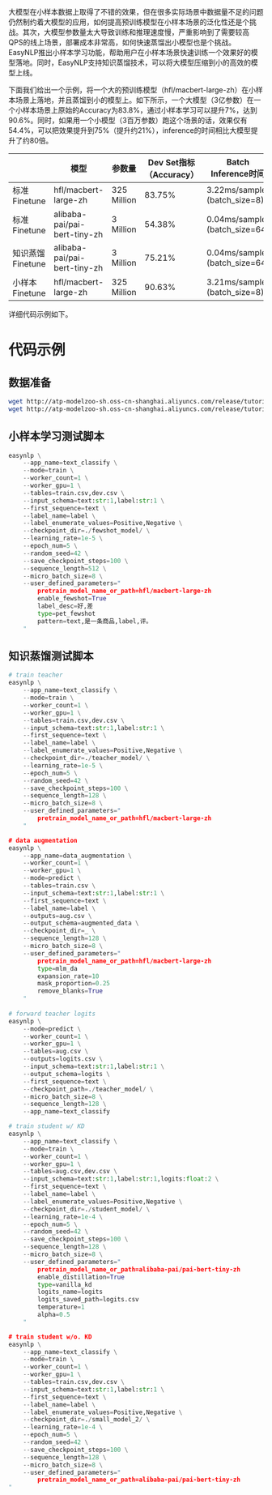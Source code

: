 大模型在小样本数据上取得了不错的效果，但在很多实际场景中数据量不足的问题仍然制约着大模型的应用，如何提高预训练模型在小样本场景的泛化性还是个挑战。其次，大模型参数量太大导致训练和推理速度慢，严重影响到了需要较高QPS的线上场景，部署成本非常高，如何快速蒸馏出小模型也是个挑战。EasyNLP推出小样本学习功能，帮助用户在小样本场景快速训练一个效果好的模型落地。同时，EasyNLP支持知识蒸馏技术，可以将大模型压缩到小的高效的模型上线。

下面我们给出一个示例，将一个大的预训练模型（hfl/macbert-large-zh）在小样本场景上落地，并且蒸馏到小的模型上。如下所示，一个大模型（3亿参数）在一个小样本场景上原始的Accuracy为83.8%，通过小样本学习可以提升7%，达到90.6%。同时，如果用一个小模型（3百万参数）跑这个场景的话，效果仅有54.4%，可以把效果提升到75%（提升约21%），inference的时间相比大模型提升了约80倍。

|  | 模型 | 参数量 | Dev Set指标（Accuracy） | Batch Inference时间 |
| --- | --- | --- | --- | --- |
| 标准Finetune | hfl/macbert-large-zh | 325 Million | 83.75% | 3.22ms/sample (batch_size=8) |
| 标准Finetune | alibaba-pai/pai-bert-tiny-zh | 3 Million | 54.38% | 0.04ms/sample (batch_size=64) |
| 知识蒸馏Finetune | alibaba-pai/pai-bert-tiny-zh | 3 Million | 75.21% | 0.04ms/sample (batch_size=64) |
| 小样本Finetune | hfl/macbert-large-zh | 325 Million | 90.63% | 3.21ms/sample (batch_size=8) |

详细代码示例如下。
# 代码示例
## 数据准备
```bash
wget http://atp-modelzoo-sh.oss-cn-shanghai.aliyuncs.com/release/tutorials/landing_plm/train.csv
wget http://atp-modelzoo-sh.oss-cn-shanghai.aliyuncs.com/release/tutorials/landing_plm/dev.csv
```

## 小样本学习测试脚本
```python
easynlp \
    --app_name=text_classify \
    --mode=train \
    --worker_count=1 \
    --worker_gpu=1 \
    --tables=train.csv,dev.csv \
    --input_schema=text:str:1,label:str:1 \
    --first_sequence=text \
    --label_name=label \
    --label_enumerate_values=Positive,Negative \
    --checkpoint_dir=./fewshot_model/ \
    --learning_rate=1e-5 \
    --epoch_num=5 \
    --random_seed=42 \
    --save_checkpoint_steps=100 \
    --sequence_length=512 \
    --micro_batch_size=8 \
    --user_defined_parameters="
        pretrain_model_name_or_path=hfl/macbert-large-zh
        enable_fewshot=True
        label_desc=好,差
        type=pet_fewshot
        pattern=text,是一条商品,label,评。
    "
```
## 知识蒸馏测试脚本
```python
# train teacher
easynlp \
    --app_name=text_classify \
    --mode=train \
    --worker_count=1 \
    --worker_gpu=1 \
    --tables=train.csv,dev.csv \
    --input_schema=text:str:1,label:str:1 \
    --first_sequence=text \
    --label_name=label \
    --label_enumerate_values=Positive,Negative \
    --checkpoint_dir=./teacher_model/ \
    --learning_rate=1e-5 \
    --epoch_num=5 \
    --random_seed=42 \
    --save_checkpoint_steps=100 \
    --sequence_length=128 \
    --micro_batch_size=8 \
    --user_defined_parameters="
        pretrain_model_name_or_path=hfl/macbert-large-zh
    "

# data augmentation
easynlp \
    --app_name=data_augmentation \
    --worker_count=1 \
    --worker_gpu=1 \
    --mode=predict \
    --tables=train.csv \
    --input_schema=text:str:1,label:str:1 \
    --first_sequence=text \
    --label_name=label \
    --outputs=aug.csv \
    --output_schema=augmented_data \
    --checkpoint_dir=_ \
    --sequence_length=128 \
    --micro_batch_size=8 \
    --user_defined_parameters="
        pretrain_model_name_or_path=hfl/macbert-large-zh
        type=mlm_da
        expansion_rate=10
        mask_proportion=0.25
        remove_blanks=True
    "
    
# forward teacher logits
easynlp \
    --mode=predict \
    --worker_count=1 \
    --worker_gpu=1 \
    --tables=aug.csv \
    --outputs=logits.csv \
    --input_schema=text:str:1,label:str:1 \
    --output_schema=logits \
    --first_sequence=text \
    --checkpoint_path=./teacher_model/ \
    --micro_batch_size=8 \
    --sequence_length=128 \
    --app_name=text_classify

# train student w/ KD
easynlp \
    --app_name=text_classify \
    --mode=train \
    --worker_count=1 \
    --worker_gpu=1 \
    --tables=aug.csv,dev.csv \
    --input_schema=text:str:1,label:str:1,logits:float:2 \
    --first_sequence=text \
    --label_name=label \
    --label_enumerate_values=Positive,Negative \
    --checkpoint_dir=./student_model/ \
    --learning_rate=1e-4 \
    --epoch_num=5 \
    --random_seed=42 \
    --save_checkpoint_steps=100 \
    --sequence_length=128 \
    --micro_batch_size=8 \
    --user_defined_parameters="
        pretrain_model_name_or_path=alibaba-pai/pai-bert-tiny-zh
        enable_distillation=True
        type=vanilla_kd
        logits_name=logits
        logits_saved_path=logits.csv
        temperature=1
        alpha=0.5
    "

# train student w/o. KD
easynlp \
    --app_name=text_classify \
    --mode=train \
    --worker_count=1 \
    --worker_gpu=1 \
    --tables=train.csv,dev.csv \
    --input_schema=text:str:1,label:str:1 \
    --first_sequence=text \
    --label_name=label \
    --label_enumerate_values=Positive,Negative \
    --checkpoint_dir=./small_model_2/ \
    --learning_rate=1e-4 \
    --epoch_num=5 \
    --random_seed=42 \
    --save_checkpoint_steps=100 \
    --sequence_length=128 \
    --micro_batch_size=8 \
    --user_defined_parameters="
        pretrain_model_name_or_path=alibaba-pai/pai-bert-tiny-zh
"
```
